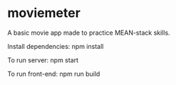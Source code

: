 # moviemeter
A basic movie app made to practice MEAN-stack skills.

Install dependencies: npm install

To run server: npm start

To run front-end: npm run build
